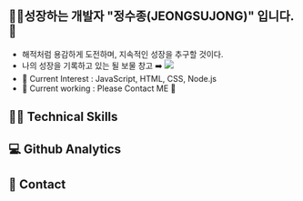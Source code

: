 ## :man_technologist:성장하는 개발자 "정수종(JEONGSUJONG)" 입니다. :facepunch:
- 해적처럼 용감하게 도전하며, 지속적인 성장을 추구할 것이다.
- 나의 성장을 기록하고 있는 될 보물 창고  :arrow_right: <img src="[https://img.shields.io/badge](https://8uj0ng.github.io/)/Github.blog-#222222?style=for-the-badge&logo=GitHub&logoColor=white">
- 🌱 Current Interest : JavaScript, HTML, CSS, Node.js
- 🔭 Current working : Please Contact ME :pleading_face:

## :man_juggling: Technical Skills


## :computer: Github Analytics

## :owl: Contact
<!--
**8uj0ng/8uj0ng** is a ✨ _special_ ✨ repository because its `README.md` (this file) appears on your GitHub profile.

Here are some ideas to get you started:

- 🔭 I’m currently working on ...
- 🌱 I’m currently learning ...
- 👯 I’m looking to collaborate on ...
- 🤔 I’m looking for help with ...
- 💬 Ask me about ...
- 📫 How to reach me: ...
- 😄 Pronouns: ...
- ⚡ Fun fact: ...
-->

